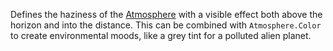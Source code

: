Defines the haziness of the [Atmosphere](https://create.roblox.com/docs/reference/engine/classes/Atmosphere) with a visible effect both above
the horizon and into the distance. This can be combined with
`Atmosphere.Color` to create environmental moods, like a grey tint for a
polluted alien planet.